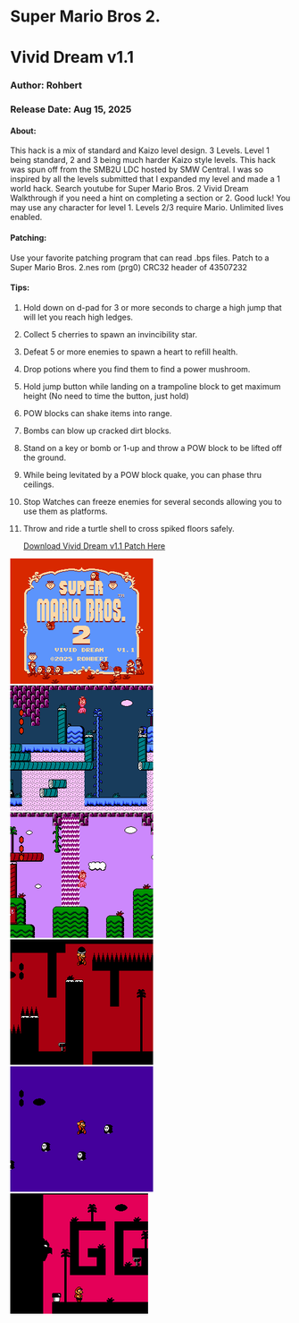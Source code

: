 # Super Mario Bros 2.
# Vivid Dream v1.1
### Author: Rohbert
### Release Date: Aug 15, 2025

#### About:
This hack is a mix of standard and Kaizo level design. 3 Levels. Level 1 being standard, 2 and 3 being much harder Kaizo style levels. 
This hack was spun off from the SMB2U LDC hosted by SMW Central. I was so inspired by all the levels submitted that I expanded my level and made a 1 world hack. 
Search youtube for Super Mario Bros. 2 Vivid Dream Walkthrough if you need a hint on completing a section or 2. Good luck! 
You may use any character for level 1. Levels 2/3 require Mario.  Unlimited lives enabled. 

#### Patching:
Use your favorite patching program that can read .bps files. 
Patch to a Super Mario Bros. 2.nes rom   (prg0)    CRC32 header of 43507232 


#### Tips:
1. Hold down on d-pad for 3 or more seconds to charge a high jump that will let you reach high ledges.
2. Collect 5 cherries to spawn an invincibility star.
3. Defeat 5 or more enemies to spawn a heart to refill health.
4. Drop potions where you find them to find a power mushroom.
5. Hold jump button while landing on a trampoline block to get maximum height (No need to time the button, just hold)
6. POW blocks can shake items into range.
7. Bombs can blow up cracked dirt blocks.
8. Stand on a key or bomb or 1-up and throw a POW block to be lifted off the ground.
9. While being levitated by a POW block quake, you can phase thru ceilings.
10. Stop Watches can freeze enemies for several seconds allowing you to use them as platforms.
11. Throw and ride a turtle shell to cross spiked floors safely.

    [Download Vivid Dream v1.1 Patch Here](https://github.com/Rohbert/VividDream/raw/refs/heads/main/Vivid_Dream_1_1.zip)


![alt text](https://github.com/Rohbert/VividDream/blob/main/Vivid_Dream_1_1-0.png "Vivid Dream 1")
![alt text](https://github.com/Rohbert/VividDream/blob/main/Vivid_Dream_1_1-1.png "Vivid Dream 2")
![alt text](https://github.com/Rohbert/VividDream/blob/main/Vivid_Dream_1_1-2.png "Vivid Dream 3")
![alt text](https://github.com/Rohbert/VividDream/blob/main/Vivid_Dream_1_1-3.png "Vivid Dream 4")
![alt text](https://github.com/Rohbert/VividDream/blob/main/Vivid_Dream_1_1-4.png "Vivid Dream 5")
![alt text](https://github.com/Rohbert/VividDream/blob/main/vivid_1.gif "VD Gif 1")








